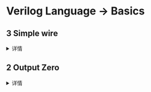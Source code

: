 # Verilog Language -> Basics

## 3 Simple wire
<details>
<summary>详情</summary>

构建一个电路，没有输入端口，只有一个输出端口，输出端口时钟驱动逻辑 1 ，即逻辑高。     

**分析**  
无。

**答案**  
```
module top_module( output one );

// Insert your code here
    assign one = 1'b1;

endmodule
```

</details>

## 2 Output Zero
<details>
<summary>详情</summary>

构建一个没有输入和一个输出的电路，输出一个常数 0。  

**分析**  
无。

**答案**  
```
module top_module(
    output zero
);// Module body starts after semicolon
	assign zero = 1'b0;
endmodule
```

</details>


